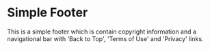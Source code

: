 # Simple Footer

This is a simple footer which is contain copyright information and a navigational bar with 'Back to Top', 'Terms of Use' and 'Privacy' links.